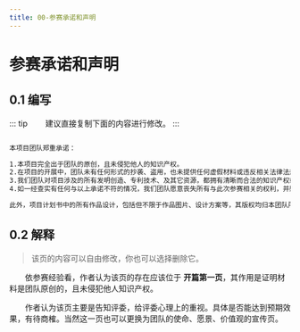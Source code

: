 ```yaml
---
title: 00-参赛承诺和声明
---
```

# 参赛承诺和声明

## 0.1 编写

::: tip
&emsp;&emsp;建议直接复制下面的内容进行修改。
:::

``` markdown

本项目团队郑重承诺：

1.本项目完全出于团队的原创，且未侵犯他人的知识产权。
2.在项目的开展中，团队未有任何形式的抄袭、盗用，也未提供任何虚假材料或违反相关法律法规的行为。
3.我们团队对项目涉及的所有发明创造、专利技术、及其它资源，都拥有清晰而合法的知识产权或物权。
4.如一经查实有任何与以上承诺不符的情况，我们团队愿意丧失所有与此次参赛相关的权利，并愿意承担由此带来的所有法律责任。

此外，项目计划书中的所有作品设计，包括但不限于作品图片、设计方案等，其版权均归本团队所有。任何未经许可的复制或使用都将被视为侵权。

```

## 0.2 解释

> 该页的内容可以自由修改，你也可以选择删除它。

&emsp;&emsp;依参赛经验看，作者认为该页的存在应该位于 **开篇第一页**，其作用是证明材料是团队原创的，且未侵犯他人知识产权。

&emsp;&emsp;作者认为该页主要是告知评委，给评委心理上的重视。具体是否能达到预期效果，有待商榷。当然这一页也可以更换为团队的使命、愿景、价值观的宣传页。


